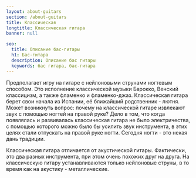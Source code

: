 ```yaml
---
layout: about-guitars
section: /about-guitars
title: Классическая
longtitle: Классическая гитара
banner: null

seo:
  title: Описание бас-гитары
  h1: Бас-гитара
  description: Описание бас гитары
  keywords: бас гитара, бас-гитара
---
```

  Предполагает игру на гитаре с нейлоновыми струнами ногтевым способом. Это исполнение классической музыки Барокко, Венский классицизм, а также фламенко и фламенко-джаз. Классическая гитара берет свои начала из Испании, её ближайший родственник - лютня. Может возникнуть вопрос: почему на классической гитаре извлекают звук с помощью ногтей на правой руке? Дело в том, что когда появлялась и развивалась классическая гитара не было электричества, с помощью которого можно было бы усилить звук инструмента, в этих целях стали отпускать на правой руке ногти. Сегодня ногти - это некая дань традиции. 
  
  Классическая гитара отличается от акустической гитары. Фактически, это два разных инструмента, при этом очень похожих друг на друга. На классическую гитару устанавливаются только нейлоновые струны, в то время как на акустику - металлические. 